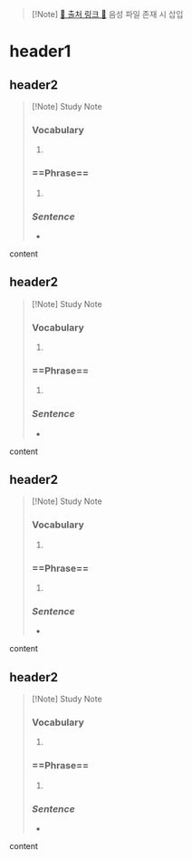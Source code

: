 > [!Note] [🔗 출처 링크 🔗]()
> 음성 파일 존재 시 삽입
# header1
## header2
> [!Note] Study Note
> ### **Vocabulary**
> 1. 
> ### ==Phrase==
> 1. 
> ### *Sentence*
> - 

content
## header2
> [!Note] Study Note
> ### **Vocabulary**
> 1. 
> ### ==Phrase==
> 1. 
> ### *Sentence*
> - 

content
## header2
> [!Note] Study Note
> ### **Vocabulary**
> 1. 
> ### ==Phrase==
> 1. 
> ### *Sentence*
> - 

content
## header2
> [!Note] Study Note
> ### **Vocabulary**
> 1. 
> ### ==Phrase==
> 1. 
> ### *Sentence*
> - 

content